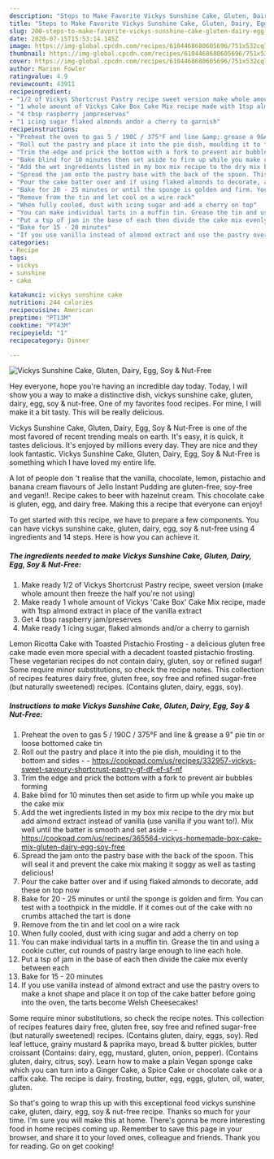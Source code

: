 ```yaml
---
description: "Steps to Make Favorite Vickys Sunshine Cake, Gluten, Dairy, Egg, Soy &amp;amp; Nut-Free"
title: "Steps to Make Favorite Vickys Sunshine Cake, Gluten, Dairy, Egg, Soy &amp;amp; Nut-Free"
slug: 200-steps-to-make-favorite-vickys-sunshine-cake-gluten-dairy-egg-soy-and-amp-nut-free
date: 2020-07-15T15:53:14.145Z
image: https://img-global.cpcdn.com/recipes/6104468680605696/751x532cq70/vickys-sunshine-cake-gluten-dairy-egg-soy-nut-free-recipe-main-photo.jpg
thumbnail: https://img-global.cpcdn.com/recipes/6104468680605696/751x532cq70/vickys-sunshine-cake-gluten-dairy-egg-soy-nut-free-recipe-main-photo.jpg
cover: https://img-global.cpcdn.com/recipes/6104468680605696/751x532cq70/vickys-sunshine-cake-gluten-dairy-egg-soy-nut-free-recipe-main-photo.jpg
author: Marion Fowler
ratingvalue: 4.9
reviewcount: 43911
recipeingredient:
- "1/2 of Vickys Shortcrust Pastry recipe sweet version make whole amount then freeze the half youre not using"
- "1 whole amount of Vickys Cake Box Cake Mix recipe made with 1tsp almond extract in place of the vanilla extract"
- "4 tbsp raspberry jampreserves"
- "1 icing sugar flaked almonds andor a cherry to garnish"
recipeinstructions:
- "Preheat the oven to gas 5 / 190C / 375°F and line &amp; grease a 9&#34; pie tin or loose bottomed cake tin"
- "Roll out the pastry and place it into the pie dish, moulding it to the bottom and sides  https://cookpad.com/us/recipes/332957-vickys-sweet-savoury-shortcrust-pastry-gf-df-ef-sf-nf"
- "Trim the edge and prick the bottom with a fork to prevent air bubbles forming"
- "Bake blind for 10 minutes then set aside to firm up while you make up the cake mix"
- "Add the wet ingredients listed in my box mix recipe to the dry mix but add almond extract instead of vanilla (use vanilla if you want to!). Mix well until the batter is smooth and set aside  https://cookpad.com/us/recipes/365564-vickys-homemade-box-cake-mix-gluten-dairy-egg-soy-free"
- "Spread the jam onto the pastry base with the back of the spoon. This will seal it and prevent the cake mix making it soggy as well as tasting delicious!"
- "Pour the cake batter over and if using flaked almonds to decorate, add these on top now"
- "Bake for 20 - 25 minutes or until the sponge is golden and firm. You can test with a toothpick in the middle. If it comes out of the cake with no crumbs attached the tart is done"
- "Remove from the tin and let cool on a wire rack"
- "When fully cooled, dust with icing sugar and add a cherry on top"
- "You can make individual tarts in a muffin tin. Grease the tin and using a cookie cutter, cut rounds of pastry large enough to line each hole."
- "Put a tsp of jam in the base of each then divide the cake mix evenly between each"
- "Bake for 15 - 20 minutes"
- "If you use vanilla instead of almond extract and use the pastry overs to make a knot shape and place it on top of the cake batter before going into the oven, the tarts become Welsh Cheesecakes!"
categories:
- Recipe
tags:
- vickys
- sunshine
- cake

katakunci: vickys sunshine cake 
nutrition: 244 calories
recipecuisine: American
preptime: "PT13M"
cooktime: "PT43M"
recipeyield: "1"
recipecategory: Dinner

---
```



![Vickys Sunshine Cake, Gluten, Dairy, Egg, Soy &amp; Nut-Free](https://img-global.cpcdn.com/recipes/6104468680605696/751x532cq70/vickys-sunshine-cake-gluten-dairy-egg-soy-nut-free-recipe-main-photo.jpg)

Hey everyone, hope you're having an incredible day today. Today, I will show you a way to make a distinctive dish, vickys sunshine cake, gluten, dairy, egg, soy &amp; nut-free. One of my favorites food recipes. For mine, I will make it a bit tasty. This will be really delicious.

Vickys Sunshine Cake, Gluten, Dairy, Egg, Soy &amp; Nut-Free is one of the most favored of recent trending meals on earth. It's easy, it is quick, it tastes delicious. It's enjoyed by millions every day. They are nice and they look fantastic. Vickys Sunshine Cake, Gluten, Dairy, Egg, Soy &amp; Nut-Free is something which I have loved my entire life.

A lot of people don &#39;t realise that the vanilla, chocolate, lemon, pistachio and banana cream flavours of Jello Instant Pudding are gluten-free, soy-free and vegan!!. Recipe cakes to beer with hazelnut cream. This chocolate cake is gluten, egg, and dairy free. Making this a recipe that everyone can enjoy!


To get started with this recipe, we have to prepare a few components. You can have vickys sunshine cake, gluten, dairy, egg, soy &amp; nut-free using 4 ingredients and 14 steps. Here is how you can achieve it.

<!--inarticleads1-->

##### The ingredients needed to make Vickys Sunshine Cake, Gluten, Dairy, Egg, Soy &amp; Nut-Free:

1. Make ready 1/2 of Vickys Shortcrust Pastry recipe, sweet version (make whole amount then freeze the half you&#39;re not using)
1. Make ready 1 whole amount of Vickys &#39;Cake Box&#39; Cake Mix recipe, made with 1tsp almond extract in place of the vanilla extract
1. Get 4 tbsp raspberry jam/preserves
1. Make ready 1 icing sugar, flaked almonds and/or a cherry to garnish


Lemon Ricotta Cake with Toasted Pistachio Frosting - a delicious gluten free cake made even more special with a decadent toasted pistachio frosting. These vegetarian recipes do not contain dairy, gluten, soy or refined sugar! Some require minor substitutions, so check the recipe notes. This collection of recipes features dairy free, gluten free, soy free and refined sugar-free (but naturally sweetened) recipes. (Contains gluten, dairy, eggs, soy). 

<!--inarticleads2-->

##### Instructions to make Vickys Sunshine Cake, Gluten, Dairy, Egg, Soy &amp; Nut-Free:

1. Preheat the oven to gas 5 / 190C / 375°F and line &amp; grease a 9&#34; pie tin or loose bottomed cake tin
1. Roll out the pastry and place it into the pie dish, moulding it to the bottom and sides -  - https://cookpad.com/us/recipes/332957-vickys-sweet-savoury-shortcrust-pastry-gf-df-ef-sf-nf
1. Trim the edge and prick the bottom with a fork to prevent air bubbles forming
1. Bake blind for 10 minutes then set aside to firm up while you make up the cake mix
1. Add the wet ingredients listed in my box mix recipe to the dry mix but add almond extract instead of vanilla (use vanilla if you want to!). Mix well until the batter is smooth and set aside -  - https://cookpad.com/us/recipes/365564-vickys-homemade-box-cake-mix-gluten-dairy-egg-soy-free
1. Spread the jam onto the pastry base with the back of the spoon. This will seal it and prevent the cake mix making it soggy as well as tasting delicious!
1. Pour the cake batter over and if using flaked almonds to decorate, add these on top now
1. Bake for 20 - 25 minutes or until the sponge is golden and firm. You can test with a toothpick in the middle. If it comes out of the cake with no crumbs attached the tart is done
1. Remove from the tin and let cool on a wire rack
1. When fully cooled, dust with icing sugar and add a cherry on top
1. You can make individual tarts in a muffin tin. Grease the tin and using a cookie cutter, cut rounds of pastry large enough to line each hole.
1. Put a tsp of jam in the base of each then divide the cake mix evenly between each
1. Bake for 15 - 20 minutes
1. If you use vanilla instead of almond extract and use the pastry overs to make a knot shape and place it on top of the cake batter before going into the oven, the tarts become Welsh Cheesecakes!


Some require minor substitutions, so check the recipe notes. This collection of recipes features dairy free, gluten free, soy free and refined sugar-free (but naturally sweetened) recipes. (Contains gluten, dairy, eggs, soy). Red leaf lettuce, grainy mustard &amp; paprika mayo, bread &amp; butter pickles, butter croissant (Contains: dairy, egg, mustard, gluten, onion, pepper). (Contains gluten, dairy, citrus, soy). Learn how to make a plain Vegan sponge cake which you can turn into a Ginger Cake, a Spice Cake or chocolate cake or a caffix cake. The recipe is dairy. frosting, butter, egg, eggs, gluten, oil, water, gluten. 

So that's going to wrap this up with this exceptional food vickys sunshine cake, gluten, dairy, egg, soy &amp; nut-free recipe. Thanks so much for your time. I'm sure you will make this at home. There's gonna be more interesting food in home recipes coming up. Remember to save this page in your browser, and share it to your loved ones, colleague and friends. Thank you for reading. Go on get cooking!

